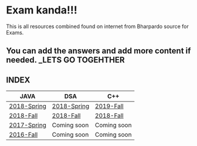# Exam kanda!!!

This is all resources combined found on internet from Bharpardo source for Exams.

## You can add the answers and add more content if needed. _LETS GO TOGEHTHER

## INDEX

JAVA | DSA | C++
-----|-----|----
[2018-Spring](JAVA/2018-Spring.md) | [2018-Spring](DSA/2018-Spring.md) | [2019-Fall](C++A/2018-Fall.md)
[2018-Fall](JAVA/2018-Fall.md) | [2018-Fall](DSA/2018-Spring.md) | [2018-Fall](C++/2018-Fall.md)
[2017-Spring](JAVA/2017-Spring.md) | Coming soon | Coming soon
[2016-Fall](JAVA/2016-Fall.md) | Coming soon | Coming soon
